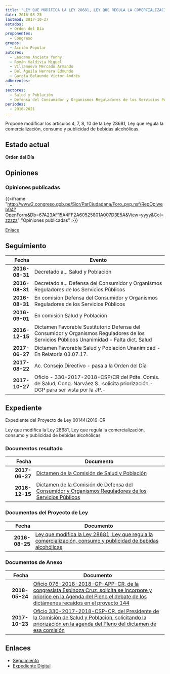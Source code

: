 ```yaml
---
title: "LEY QUE MODIFICA LA LEY 28681, LEY QUE REGULA LA COMERCIALIZACIÓN, CONSUMO Y PUBLICIDAD DE BEBIDAS ALCOHÓLICAS"
date: 2016-08-25
lastmod: 2017-10-27
estados: 
  - Orden del Día
proponentes: 
  - Congreso
grupos: 
  - Acción Popular
autores: 
  - Lescano Ancieta Yonhy
  - Román Valdivia Miguel
  - Villanueva Mercado Armando
  - Del Águila Herrera Edmundo
  - García Belaunde Víctor Andrés
adherentes: 
  - 
sectores: 
  - Salud y Población
  - Defensa del Consumidor y Organismos Reguladores de los Servicios Públicos
periodos: 
  - 2016-2021
---
```


Propone modificar los artículos 4, 7, 8, 10 de la Ley 28681, Ley que regula la comercialización, consumo y publicidad de bebidas alcohólicas.


## Estado actual

**Orden del Día**

## Opiniones

### Opiniones publicadas

{{<iframe "http://www2.congreso.gob.pe/Sicr/ParCiudadana/Foro_pvp.nsf/RepOpiweb04?OpenForm&Db=67A23AF15A4FF2A60525801A007D3E5A&View=yyyy&Col=zzzzz" "Opiniones publicadas" >}}

[Enlace](http://www2.congreso.gob.pe/Sicr/ParCiudadana/Foro_pvp.nsf/RepOpiweb04?OpenForm&Db=67A23AF15A4FF2A60525801A007D3E5A&View=yyyy&Col=zzzzz)

## Seguimiento

| Fecha | Evento |
|------:|--------|
| **2016-08-31** | Decretado a... Salud y Población|
| **2016-08-31** | Decretado a... Defensa del Consumidor y Organismos Reguladores de los Servicios Públicos|
| **2016-08-31** | En comisión Defensa del Consumidor y Organismos Reguladores de los Servicios Públicos|
| **2016-09-01** | En comisión Salud y Población|
| **2016-12-15** | Dictamen Favorable Sustitutorio Defensa del Consumidor y Organismos Reguladores de los Servicios Públicos Unanimidad - Falta dict. Salud|
| **2017-06-27** | Dictamen Favorable Salud y Población Unanimidad - En Relatoría 03.07.17.|
| **2017-08-22** | Ac. Consejo Directivo - pasa a la Orden del Día|
| **2017-10-27** | Oficio - 330-2017-2018-CSP/CR del Pdte. Comis. de Salud, Cong. Narváez S., solicita priorización.-DGP para ser vista por la JP.-|


## Expediente

Expediente del Proyecto de Ley 00144/2016-CR

Ley que modifica la Ley 28681, Ley que regula la comercialización, consumo y publicidad de bebidas alcohólicas


### Documentos resultado

| Fecha | Documento |
|------:|--------|
| **2017-06-27** | [Dictamen de la Comisión de Salud y Población](http://www.leyes.congreso.gob.pe/Documentos/2016_2021/Dictamenes/Proyectos_de_Ley/00144DC21MAY20170627.pdf) |
| **2016-12-15** | [Dictamen de la Comisión de Defensa del Consumidor y Organismos Reguladores de los Servicios Públicos](http://www.leyes.congreso.gob.pe/Documentos/2016_2021/Dictamenes/Proyectos_de_Ley/00144DC06MAY20161215.pdf) |

### Documentos del Proyecto de Ley

| Fecha | Documento |
|------:|--------|
| **2016-08-25** | [Ley que modifica la Ley 28681, Ley que regula la comercialización, consumo y publicidad de bebidas alcohólicas](http://www.leyes.congreso.gob.pe/Documentos/2016_2021/Proyectos_de_Ley_y_de_Resoluciones_Legislativas/PL0014420160825..pdf) |

### Documentos de Anexo

| Fecha | Documento |
|------:|--------|
| **2018-05-24** | [Oficio 076-2018-2018-GP-APP-CR, de la congresista Espinoza Cruz, solicita se incorpore y priorice en la Agenda del Pleno el debate de los dictámenes recaídos en el proyecto 144](http://www.leyes.congreso.gob.pe/Documentos/2016_2021/Oficios/Grupos_Parlamentarios/OFICIO-076-2018-2018-GP-APP-CR.pdf) |
| **2017-10-23** | [Oficio 330-2017-2018-CSP-CR, del Presidente de la Comisión de Salud y Población, solicitando la priorización en la agenda del Pleno del dictamen de esa comisión](http://www.leyes.congreso.gob.pe/Documentos/2016_2021/Oficios/Comisiones_Ordinarias/OFICIO-330-2017-2018-CSP-CR.pdf) |

## Enlaces 

- [Seguimiento](http://www2.congreso.gob.pe/Sicr/TraDocEstProc/CLProLey2016.nsf/f7fff46988ca05b1052578e100829cc7/83c8756f935e56c70525801a007fd0ac?OpenDocument)
- [Expediente Digital](http://www2.congreso.gob.pehttp://www2.congreso.gob.pe/Sicr/TraDocEstProc/CLProLey2016.nsf/f7fff46988ca05b1052578e100829cc7/83c8756f935e56c70525801a007fd0ac?OpenDocument&Click=05257FB7005EB655.eb71d0cf91d8294e05256cdf006b5706/$Body/0.1C6C)
